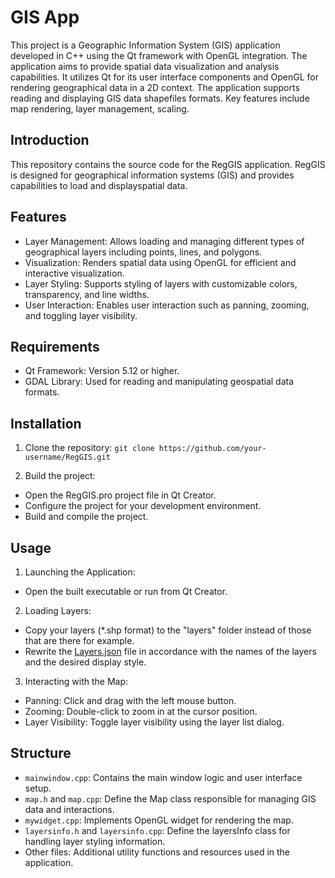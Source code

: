 # GIS App
This project is a Geographic Information System (GIS) application developed in C++ using the Qt framework with OpenGL integration. 
The application aims to provide spatial data visualization and analysis capabilities. 
It utilizes Qt for its user interface components and OpenGL for rendering geographical data in a 2D context. 
The application supports reading and displaying GIS data shapefiles formats.
Key features include map rendering, layer management, scaling.


## Introduction
This repository contains the source code for the RegGIS application. RegGIS is designed for geographical information systems (GIS) 
and provides capabilities to load and displayspatial data.

## Features
- Layer Management: Allows loading and managing different types of geographical layers including points, lines, and polygons.
- Visualization: Renders spatial data using OpenGL for efficient and interactive visualization.
- Layer Styling: Supports styling of layers with customizable colors, transparency, and line widths.
- User Interaction: Enables user interaction such as panning, zooming, and toggling layer visibility.

## Requirements
- Qt Framework: Version 5.12 or higher.
- GDAL Library: Used for reading and manipulating geospatial data formats.

## Installation
1. Clone the repository:
``` git clone https://github.com/your-username/RegGIS.git ```

2. Build the project:

- Open the RegGIS.pro project file in Qt Creator.
- Configure the project for your development environment.
- Build and compile the project.

## Usage
1. Launching the Application:
- Open the built executable or run from Qt Creator.
2. Loading Layers:
- Сopy your layers (*.shp format) to the "layers" folder instead of those that are there for example.
- Rewrite the [Layers.json](https://github.com/Anastasiia-Ni/RegGIS/blob/main/add/Layers.json) file in accordance with the names of the layers and the desired display style.
3. Interacting with the Map:
- Panning: Click and drag with the left mouse button.
- Zooming: Double-click to zoom in at the cursor position.
- Layer Visibility: Toggle layer visibility using the layer list dialog.

## Structure
- `mainwindow.cpp`: Contains the main window logic and user interface setup.
- `map.h` and `map.cpp`: Define the Map class responsible for managing GIS data and interactions.
- `mywidget.cpp`: Implements OpenGL widget for rendering the map.
- `layersinfo.h` and `layersinfo.cpp`: Define the layersInfo class for handling layer styling information.
- Other files: Additional utility functions and resources used in the application.
